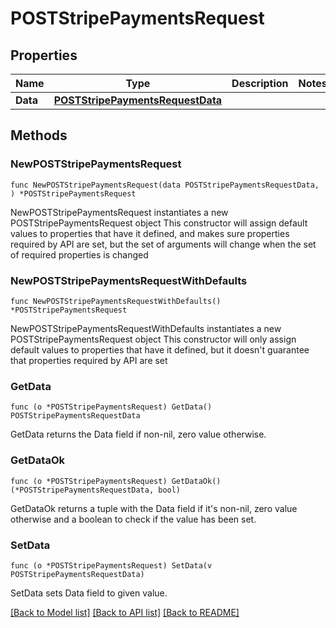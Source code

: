# POSTStripePaymentsRequest

## Properties

Name | Type | Description | Notes
------------ | ------------- | ------------- | -------------
**Data** | [**POSTStripePaymentsRequestData**](POSTStripePaymentsRequestData.md) |  | 

## Methods

### NewPOSTStripePaymentsRequest

`func NewPOSTStripePaymentsRequest(data POSTStripePaymentsRequestData, ) *POSTStripePaymentsRequest`

NewPOSTStripePaymentsRequest instantiates a new POSTStripePaymentsRequest object
This constructor will assign default values to properties that have it defined,
and makes sure properties required by API are set, but the set of arguments
will change when the set of required properties is changed

### NewPOSTStripePaymentsRequestWithDefaults

`func NewPOSTStripePaymentsRequestWithDefaults() *POSTStripePaymentsRequest`

NewPOSTStripePaymentsRequestWithDefaults instantiates a new POSTStripePaymentsRequest object
This constructor will only assign default values to properties that have it defined,
but it doesn't guarantee that properties required by API are set

### GetData

`func (o *POSTStripePaymentsRequest) GetData() POSTStripePaymentsRequestData`

GetData returns the Data field if non-nil, zero value otherwise.

### GetDataOk

`func (o *POSTStripePaymentsRequest) GetDataOk() (*POSTStripePaymentsRequestData, bool)`

GetDataOk returns a tuple with the Data field if it's non-nil, zero value otherwise
and a boolean to check if the value has been set.

### SetData

`func (o *POSTStripePaymentsRequest) SetData(v POSTStripePaymentsRequestData)`

SetData sets Data field to given value.



[[Back to Model list]](../README.md#documentation-for-models) [[Back to API list]](../README.md#documentation-for-api-endpoints) [[Back to README]](../README.md)


